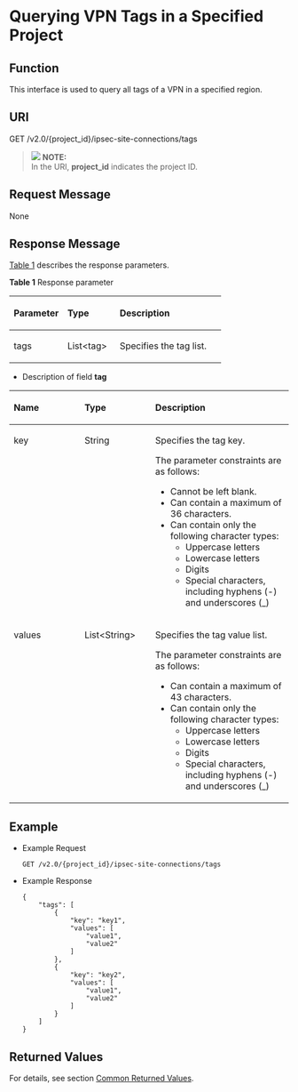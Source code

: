 # Querying VPN Tags in a Specified Project<a name="en_topic_0093011489"></a>

## **Function**<a name="en-us_topic_0103470571_section159501022015"></a>

This interface is used to query all tags of a VPN in a specified region.

## URI<a name="en-us_topic_0103470571_section13950150202019"></a>

GET /v2.0/\{project\_id\}/ipsec-site-connections/tags

>![](/images/icon-note.gif) **NOTE:**   
>In the URI,  **project\_id**  indicates the project ID.  

## Request Message<a name="en-us_topic_0103470571_section159561804206"></a>

None

## Response Message<a name="en-us_topic_0103470571_section4956302200"></a>

[Table 1](#en-us_topic_0103470571_table18958160152014)  describes the response parameters.

**Table  1**  Response parameter

<a name="en-us_topic_0103470571_table18958160152014"></a>
<table><thead align="left"><tr id="en-us_topic_0103470571_row106121102012"><th class="cellrowborder" valign="top" width="25.369999999999997%" id="mcps1.2.4.1.1"><p id="en-us_topic_0103470571_p14611716203"><a name="en-us_topic_0103470571_p14611716203"></a><a name="en-us_topic_0103470571_p14611716203"></a><strong id="b842352706172115"><a name="b842352706172115"></a><a name="b842352706172115"></a>Parameter</strong></p>
</th>
<th class="cellrowborder" valign="top" width="24.66%" id="mcps1.2.4.1.2"><p id="en-us_topic_0103470571_p8613112202"><a name="en-us_topic_0103470571_p8613112202"></a><a name="en-us_topic_0103470571_p8613112202"></a><strong id="b84235270610412"><a name="b84235270610412"></a><a name="b84235270610412"></a>Type</strong></p>
</th>
<th class="cellrowborder" valign="top" width="49.97%" id="mcps1.2.4.1.3"><p id="en-us_topic_0103470571_p062121192014"><a name="en-us_topic_0103470571_p062121192014"></a><a name="en-us_topic_0103470571_p062121192014"></a><strong id="b842352706151625"><a name="b842352706151625"></a><a name="b842352706151625"></a>Description</strong></p>
</th>
</tr>
</thead>
<tbody><tr id="en-us_topic_0103470571_row96219162018"><td class="cellrowborder" valign="top" width="25.369999999999997%" headers="mcps1.2.4.1.1 "><p id="en-us_topic_0103470571_p16624112203"><a name="en-us_topic_0103470571_p16624112203"></a><a name="en-us_topic_0103470571_p16624112203"></a>tags</p>
</td>
<td class="cellrowborder" valign="top" width="24.66%" headers="mcps1.2.4.1.2 "><p id="en-us_topic_0103470571_p146212172016"><a name="en-us_topic_0103470571_p146212172016"></a><a name="en-us_topic_0103470571_p146212172016"></a>List&lt;tag&gt;</p>
</td>
<td class="cellrowborder" valign="top" width="49.97%" headers="mcps1.2.4.1.3 "><p id="en-us_topic_0103470571_p46214112203"><a name="en-us_topic_0103470571_p46214112203"></a><a name="en-us_topic_0103470571_p46214112203"></a>Specifies the tag list.</p>
</td>
</tr>
</tbody>
</table>

-   Description of field  **tag**

<a name="en-us_topic_0103470571_table1696410062019"></a>
<table><thead align="left"><tr id="en-us_topic_0103470571_row16625112015"><th class="cellrowborder" valign="top" width="25.332533253325334%" id="mcps1.1.4.1.1"><p id="en-us_topic_0103470571_p156216117208"><a name="en-us_topic_0103470571_p156216117208"></a><a name="en-us_topic_0103470571_p156216117208"></a><strong id="b84235270617246"><a name="b84235270617246"></a><a name="b84235270617246"></a>Name</strong></p>
</th>
<th class="cellrowborder" valign="top" width="25.332533253325334%" id="mcps1.1.4.1.2"><p id="en-us_topic_0103470571_p8622172014"><a name="en-us_topic_0103470571_p8622172014"></a><a name="en-us_topic_0103470571_p8622172014"></a><strong>Type</strong></p>
</th>
<th class="cellrowborder" valign="top" width="49.33493349334934%" id="mcps1.1.4.1.3"><p id="en-us_topic_0103470571_p1262101182018"><a name="en-us_topic_0103470571_p1262101182018"></a><a name="en-us_topic_0103470571_p1262101182018"></a><strong id="b842352706151625_1"><a name="b842352706151625_1"></a><a name="b842352706151625_1"></a>Description</strong></p>
</th>
</tr>
</thead>
<tbody><tr id="en-us_topic_0103470571_row166216192017"><td class="cellrowborder" valign="top" width="25.332533253325334%" headers="mcps1.1.4.1.1 "><p id="en-us_topic_0103470571_p562013203"><a name="en-us_topic_0103470571_p562013203"></a><a name="en-us_topic_0103470571_p562013203"></a>key</p>
</td>
<td class="cellrowborder" valign="top" width="25.332533253325334%" headers="mcps1.1.4.1.2 "><p id="en-us_topic_0103470571_p4621132014"><a name="en-us_topic_0103470571_p4621132014"></a><a name="en-us_topic_0103470571_p4621132014"></a>String</p>
</td>
<td class="cellrowborder" valign="top" width="49.33493349334934%" headers="mcps1.1.4.1.3 "><p id="p3622162019"><a name="p3622162019"></a><a name="p3622162019"></a>Specifies the tag key.</p>
<p id="p10244191781016"><a name="p10244191781016"></a><a name="p10244191781016"></a>The parameter constraints are as follows:</p>
<a name="en-us_topic_0013935842_en-us_topic_0067805752_en-us_topic_0013859511_ul2321196023222"></a><a name="en-us_topic_0013935842_en-us_topic_0067805752_en-us_topic_0013859511_ul2321196023222"></a><ul id="en-us_topic_0013935842_en-us_topic_0067805752_en-us_topic_0013859511_ul2321196023222"><li>Cannot be left blank.</li><li>Can contain a maximum of 36 characters.</li><li>Can contain only the following character types:<a name="en-us_topic_0013935842_en-us_topic_0067805752_en-us_topic_0013859511_ul11049850105418"></a><a name="en-us_topic_0013935842_en-us_topic_0067805752_en-us_topic_0013859511_ul11049850105418"></a><ul id="en-us_topic_0013935842_en-us_topic_0067805752_en-us_topic_0013859511_ul11049850105418"><li>Uppercase letters</li><li>Lowercase letters</li><li>Digits</li><li>Special characters, including hyphens (-) and underscores (_)</li></ul>
</li></ul>
</td>
</tr>
<tr id="en-us_topic_0103470571_row862171152012"><td class="cellrowborder" valign="top" width="25.332533253325334%" headers="mcps1.1.4.1.1 "><p id="en-us_topic_0103470571_p2062312201"><a name="en-us_topic_0103470571_p2062312201"></a><a name="en-us_topic_0103470571_p2062312201"></a>values</p>
</td>
<td class="cellrowborder" valign="top" width="25.332533253325334%" headers="mcps1.1.4.1.2 "><p id="en-us_topic_0103470571_p10628182012"><a name="en-us_topic_0103470571_p10628182012"></a><a name="en-us_topic_0103470571_p10628182012"></a>List&lt;String&gt;</p>
</td>
<td class="cellrowborder" valign="top" width="49.33493349334934%" headers="mcps1.1.4.1.3 "><p id="p166210162014"><a name="p166210162014"></a><a name="p166210162014"></a>Specifies the tag value list.</p>
<p id="p12611163291010"><a name="p12611163291010"></a><a name="p12611163291010"></a>The parameter constraints are as follows:</p>
<a name="en-us_topic_0013935842_en-us_topic_0067805752_en-us_topic_0013859511_ul6706750105539"></a><a name="en-us_topic_0013935842_en-us_topic_0067805752_en-us_topic_0013859511_ul6706750105539"></a><ul id="en-us_topic_0013935842_en-us_topic_0067805752_en-us_topic_0013859511_ul6706750105539"><li>Can contain a maximum of 43 characters.</li><li>Can contain only the following character types:<a name="en-us_topic_0013935842_en-us_topic_0067805752_en-us_topic_0013859511_ul4359364711615"></a><a name="en-us_topic_0013935842_en-us_topic_0067805752_en-us_topic_0013859511_ul4359364711615"></a><ul id="en-us_topic_0013935842_en-us_topic_0067805752_en-us_topic_0013859511_ul4359364711615"><li>Uppercase letters</li><li>Lowercase letters</li><li>Digits</li><li>Special characters, including hyphens (-) and underscores (_)</li></ul>
</li></ul>
</td>
</tr>
</tbody>
</table>

## Example<a name="en-us_topic_0103470571_section1897413016206"></a>

-   Example Request

    ```
    GET /v2.0/{project_id}/ipsec-site-connections/tags
    ```


-   Example Response

    ```
    {
        "tags": [
            {
                "key": "key1",
                "values": [
                    "value1",
                    "value2"
                ]
            },
            {
                "key": "key2",
                "values": [
                    "value1",
                    "value2"
                ]
            }
        ]
    }
    ```


## Returned Values<a name="section14121248103610"></a>

For details, see section  [Common Returned Values](common-returned-values.md).

